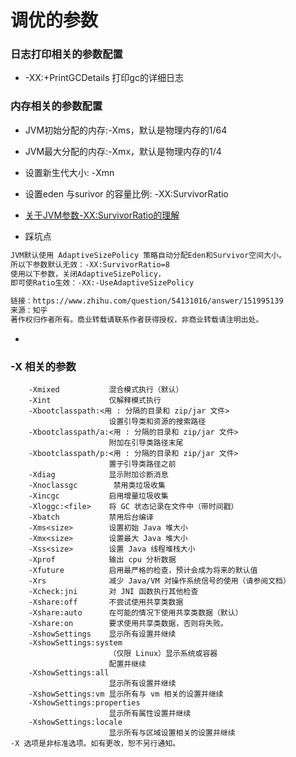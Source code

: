 # 调优的参数


### 日志打印相关的参数配置
*  -XX:+PrintGCDetails 打印gc的详细日志 


### 内存相关的参数配置

* JVM初始分配的内存:-Xms，默认是物理内存的1/64

* JVM最大分配的内存:-Xmx，默认是物理内存的1/4

* 设置新生代大小: -Xmn 

* 设置eden 与surivor 的容量比例: -XX:SurvivorRatio
- [关于JVM参数-XX:SurvivorRatio的理解](https://blog.csdn.net/flyfhj/article/details/86630105)

- 踩坑点
```bash
JVM默认使用 AdaptiveSizePolicy 策略自动分配Eden和Survivor空间大小。
所以下参数默认无效：-XX:SurvivorRatio=8
使用以下参数，关闭AdaptiveSizePolicy，
即可使Ratio生效：-XX:-UseAdaptiveSizePolicy

链接：https://www.zhihu.com/question/54131016/answer/151995139
来源：知乎
著作权归作者所有。商业转载请联系作者获得授权，非商业转载请注明出处。
```


* 

### -X 相关的参数
```
    -Xmixed           混合模式执行（默认）
    -Xint             仅解释模式执行
    -Xbootclasspath:<用 : 分隔的目录和 zip/jar 文件>
                      设置引导类和资源的搜索路径
    -Xbootclasspath/a:<用 : 分隔的目录和 zip/jar 文件>
                      附加在引导类路径末尾
    -Xbootclasspath/p:<用 : 分隔的目录和 zip/jar 文件>
                      置于引导类路径之前
    -Xdiag            显示附加诊断消息
    -Xnoclassgc        禁用类垃圾收集
    -Xincgc           启用增量垃圾收集
    -Xloggc:<file>    将 GC 状态记录在文件中（带时间戳）
    -Xbatch           禁用后台编译
    -Xms<size>        设置初始 Java 堆大小
    -Xmx<size>        设置最大 Java 堆大小
    -Xss<size>        设置 Java 线程堆栈大小
    -Xprof            输出 cpu 分析数据
    -Xfuture          启用最严格的检查，预计会成为将来的默认值
    -Xrs              减少 Java/VM 对操作系统信号的使用（请参阅文档）
    -Xcheck:jni       对 JNI 函数执行其他检查
    -Xshare:off       不尝试使用共享类数据
    -Xshare:auto      在可能的情况下使用共享类数据（默认）
    -Xshare:on        要求使用共享类数据，否则将失败。
    -XshowSettings    显示所有设置并继续
    -XshowSettings:system
                      （仅限 Linux）显示系统或容器
                      配置并继续
    -XshowSettings:all
                      显示所有设置并继续
    -XshowSettings:vm 显示所有与 vm 相关的设置并继续
    -XshowSettings:properties
                      显示所有属性设置并继续
    -XshowSettings:locale
                      显示所有与区域设置相关的设置并继续
-X 选项是非标准选项。如有更改，恕不另行通知。

```





